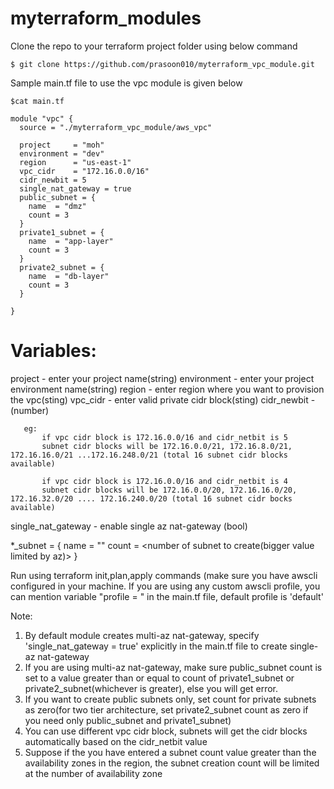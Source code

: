 # myterraform_modules

Clone the repo to your terraform project folder using below command
```
$ git clone https://github.com/prasoon010/myterraform_vpc_module.git
```

Sample main.tf file to use the vpc module is given below
```
$cat main.tf

module "vpc" {
  source = "./myterraform_vpc_module/aws_vpc"

  project     = "moh" 
  environment = "dev"
  region      = "us-east-1"
  vpc_cidr    = "172.16.0.0/16"
  cidr_newbit = 5
  single_nat_gateway = true
  public_subnet = {
    name  = "dmz"
    count = 3
  }
  private1_subnet = {
    name  = "app-layer"
    count = 3
  }
  private2_subnet = {
    name  = "db-layer"
    count = 3
  }

}
```

# Variables:
project - enter your project name(string)
environment - enter your project environment name(string)
region - enter region where you want to provision the vpc(sting)
vpc_cidr - enter valid private cidr block(sting)
cidr_newbit - (number)
```
   eg: 
       if vpc cidr block is 172.16.0.0/16 and cidr_netbit is 5
       subnet cidr blocks will be 172.16.0.0/21, 172.16.8.0/21, 172.16.16.0/21 ...172.16.248.0/21 (total 16 subnet cidr blocks available)
       
       if vpc cidr block is 172.16.0.0/16 and cidr_netbit is 4
       subnet cidr blocks will be 172.16.0.0/20, 172.16.16.0/20, 172.16.32.0/20 .... 172.16.240.0/20 (total 16 subnet cidr bocks available)
```

single_nat_gateway - enable single az nat-gateway (bool)

*_subnet = {
    name  = "<desired name>"
    count = <number of subnet to create(bigger value limited by az)>
  }
  
 

Run using terraform init,plan,apply commands (make sure you have awscli configured in your machine. If you are using any custom awscli profile, you can mention variable "profile = <your profile name>" in the main.tf file, default profile is 'default'


Note: 
1. By default module creates multi-az nat-gateway, specify 'single_nat_gateway = true' explicitly in the main.tf file to create single-az nat-gateway
2. If you are using multi-az nat-gateway, make sure public_subnet count is set to a value greater than or equal to count of private1_subnet or private2_subnet(whichever is greater), else you will get error.
3. If you want to create public subnets only, set count for private subnets as zero(for two tier architecture, set private2_subnet count as zero if you need only public_subnet and private1_subnet)
4. You can use different vpc cidr block, subnets will get the cidr blocks automatically based on the cidr_netbit value   
5. Suppose if the you have entered a subnet count value greater than the availability zones in the region, the subnet creation count will be limited at the number of availability zone
